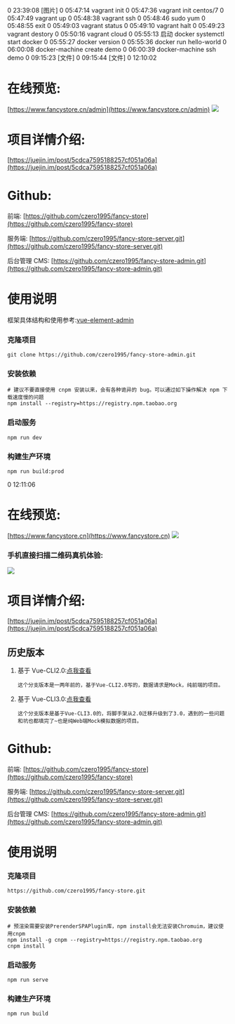 0 23:39:08
[图片]
0 05:47:14
vagrant init
0 05:47:36
vagrant init centos/7
0 05:47:49
vagrant up
0 05:48:38
vagrant ssh
0 05:48:46
sudo yum
0 05:48:55
exit
0 05:49:03
vagrant status
0 05:49:10
vagrant halt
0 05:49:23
vagrant destory
0 05:50:16
vagrant cloud
0 05:55:13
启动 docker systemctl start docker
0 05:55:27
docker version
0 05:55:36
docker run hello-world
0 06:00:08
docker-machine create demo
0 06:00:39
docker-machine ssh demo
0 09:15:23
[文件]
0 09:15:44
[文件]
0 12:10:02

# 在线预览:

[https://www.fancystore.cn/admin](https://www.fancystore.cn/admin)
![](https://user-gold-cdn.xitu.io/2019/5/17/16ac5df4ef0bc74c?w=1000&h=770&f=gif&s=5150586)

# 项目详情介绍:

[https://juejin.im/post/5cdca7595188257cf051a06a](https://juejin.im/post/5cdca7595188257cf051a06a)

# Github:

前端: [https://github.com/czero1995/fancy-store](https://github.com/czero1995/fancy-store)

服务端: [https://github.com/czero1995/fancy-store-server.git](https://github.com/czero1995/fancy-store-server.git)

后台管理 CMS: [https://github.com/czero1995/fancy-store-admin.git](https://github.com/czero1995/fancy-store-admin.git)

# 使用说明

框架具体结构和使用参考:[vue-element-admin](https://github.com/PanJiaChen/vue-element-admin)

### 克隆项目

    git clone https://github.com/czero1995/fancy-store-admin.git

### 安装依赖

    # 建议不要直接使用 cnpm 安装以来，会有各种诡异的 bug。可以通过如下操作解决 npm 下载速度慢的问题
    npm install --registry=https://registry.npm.taobao.org

### 启动服务

    npm run dev

### 构建生产环境

    npm run build:prod

0 12:11:06

# 在线预览:

[https://www.fancystore.cn](https://www.fancystore.cn)
![](https://user-gold-cdn.xitu.io/2019/5/17/16ac5dbf00191132?w=374&h=666&f=gif&s=1528988)

### 手机直接扫描二维码真机体验:

![](https://user-gold-cdn.xitu.io/2019/5/17/16ac3f6e813f1c21?w=256&h=256&f=png&s=6784)

# 项目详情介绍:

[https://juejin.im/post/5cdca7595188257cf051a06a](https://juejin.im/post/5cdca7595188257cf051a06a)

## 历史版本

1. 基于 Vue-CLI2.0:[点我查看](https://github.com/czero1995/fancy-store/tree/vue-cli2.0)

   `这个分支版本是一两年前的，基于Vue-CLI2.0写的，数据请求是Mock，纯前端的项目。`

2. 基于 Vue-CLI3.0:[点我查看](https://github.com/czero1995/fancy-store/tree/vue-cli3--mock)

   `这个分支版本是基于Vue-CLI3.0的，将脚手架从2.0迁移升级到了3.0，遇到的一些问题和坑也都填完了~也是纯Web端Mock模拟数据的项目。`

# Github:

前端: [https://github.com/czero1995/fancy-store](https://github.com/czero1995/fancy-store)

服务端: [https://github.com/czero1995/fancy-store-server.git](https://github.com/czero1995/fancy-store-server.git)

后台管理 CMS: [https://github.com/czero1995/fancy-store-admin.git](https://github.com/czero1995/fancy-store-admin.git)

# 使用说明

### 克隆项目

    https://github.com/czero1995/fancy-store.git

### 安装依赖

    # 预渲染需要安装PrerenderSPAPlugin库，npm install会无法安装Chromuim，建议使用cnpm
    npm install -g cnpm --registry=https://registry.npm.taobao.org
    cnpm install

### 启动服务

    npm run serve

### 构建生产环境

    npm run build
